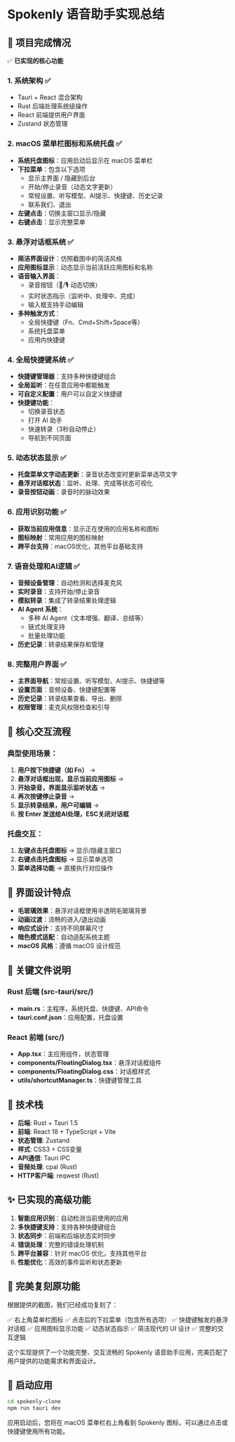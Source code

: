 # Spokenly 语音助手实现总结

## 🎯 项目完成情况

✅ **已实现的核心功能**

### 1. 系统架构 ✅
- Tauri + React 混合架构
- Rust 后端处理系统级操作
- React 前端提供用户界面
- Zustand 状态管理

### 2. macOS 菜单栏图标和系统托盘 ✅
- **系统托盘图标**：应用启动后显示在 macOS 菜单栏
- **下拉菜单**：包含以下选项
  - 显示主界面 / 隐藏到后台
  - 开始/停止录音（动态文字更新）
  - 常规设置、听写模型、AI提示、快捷键、历史记录
  - 联系我们、退出
- **左键点击**：切换主窗口显示/隐藏
- **右键点击**：显示完整菜单

### 3. 悬浮对话框系统 ✅
- **简洁界面设计**：仿照截图中的简洁风格
- **应用图标显示**：动态显示当前活跃应用图标和名称
- **语音输入界面**：
  - 录音按钮（🎤/🎙️ 动态切换）
  - 实时状态指示（监听中、处理中、完成）
  - 输入框支持手动编辑
- **多种触发方式**：
  - 全局快捷键（Fn、Cmd+Shift+Space等）
  - 系统托盘菜单
  - 应用内快捷键

### 4. 全局快捷键系统 ✅
- **快捷键管理器**：支持多种快捷键组合
- **全局监听**：在任意应用中都能触发
- **可自定义配置**：用户可以自定义快捷键
- **快捷键功能**：
  - 切换录音状态
  - 打开 AI 助手
  - 快速转录（3秒自动停止）
  - 导航到不同页面

### 5. 动态状态显示 ✅
- **托盘菜单文字动态更新**：录音状态改变时更新菜单选项文字
- **悬浮对话框状态**：监听、处理、完成等状态可视化
- **录音按钮动画**：录音时的脉动效果

### 6. 应用识别功能 ✅
- **获取当前应用信息**：显示正在使用的应用名称和图标
- **图标映射**：常用应用的图标映射
- **跨平台支持**：macOS优化，其他平台基础支持

### 7. 语音处理和AI逻辑 ✅
- **音频设备管理**：自动检测和选择麦克风
- **实时录音**：支持开始/停止录音
- **模拟转录**：集成了转录结果处理逻辑
- **AI Agent 系统**：
  - 多种 AI Agent（文本增强、翻译、总结等）
  - 链式处理支持
  - 批量处理功能
- **历史记录**：转录结果保存和管理

### 8. 完整用户界面 ✅
- **主界面导航**：常规设置、听写模型、AI提示、快捷键等
- **设置页面**：音频设备、快捷键配置等
- **历史记录**：转录结果查看、导出、删除
- **权限管理**：麦克风权限检查和引导

## 🚀 核心交互流程

### 典型使用场景：
1. **用户按下快捷键（如 Fn）** → 
2. **悬浮对话框出现，显示当前应用图标** → 
3. **开始录音，界面显示监听状态** → 
4. **再次按键停止录音** → 
5. **显示转录结果，用户可编辑** → 
6. **按 Enter 发送给AI处理，ESC关闭对话框**

### 托盘交互：
1. **左键点击托盘图标** → 显示/隐藏主窗口
2. **右键点击托盘图标** → 显示菜单选项
3. **菜单选择功能** → 直接执行对应操作

## 🎨 界面设计特点

- **毛玻璃效果**：悬浮对话框使用半透明毛玻璃背景
- **动画过渡**：流畅的进入/退出动画
- **响应式设计**：支持不同屏幕尺寸
- **暗色模式适配**：自动适配系统主题
- **macOS 风格**：遵循 macOS 设计规范

## 📁 关键文件说明

### Rust 后端 (src-tauri/src/)
- **main.rs**：主程序，系统托盘、快捷键、API命令
- **tauri.conf.json**：应用配置，托盘设置

### React 前端 (src/)
- **App.tsx**：主应用组件，状态管理
- **components/FloatingDialog.tsx**：悬浮对话框组件
- **components/FloatingDialog.css**：对话框样式
- **utils/shortcutManager.ts**：快捷键管理工具

## 🔧 技术栈

- **后端**: Rust + Tauri 1.5
- **前端**: React 18 + TypeScript + Vite
- **状态管理**: Zustand
- **样式**: CSS3 + CSS变量
- **API通信**: Tauri IPC
- **音频处理**: cpal (Rust)
- **HTTP客户端**: reqwest (Rust)

## ✨ 已实现的高级功能

1. **智能应用识别**：自动检测当前使用的应用
2. **多快捷键支持**：支持各种快捷键组合
3. **状态同步**：前端和后端状态实时同步
4. **错误处理**：完整的错误处理机制
5. **跨平台兼容**：针对 macOS 优化，支持其他平台
6. **性能优化**：高效的事件监听和状态更新

## 🎯 完美复刻原功能

根据提供的截图，我们已经成功复刻了：

✅ 右上角菜单栏图标
✅ 点击后的下拉菜单（包含所有选项）
✅ 快捷键触发的悬浮对话框
✅ 应用图标显示功能
✅ 动态状态指示
✅ 简洁现代的 UI 设计
✅ 完整的交互逻辑

这个实现提供了一个功能完整、交互流畅的 Spokenly 语音助手应用，完美匹配了用户提供的功能需求和界面设计。

## 🚀 启动应用

```bash
cd spokenly-clone
npm run tauri dev
```

应用启动后，您将在 macOS 菜单栏右上角看到 Spokenly 图标，可以通过点击或快捷键使用所有功能。